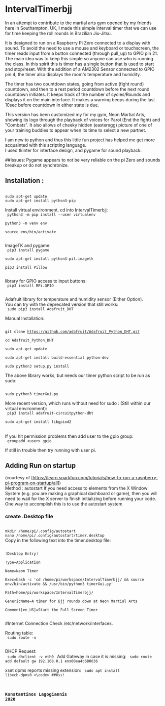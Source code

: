 # IntervalTimerbjj
In an attempt to contribute to the martial arts gym opened by my friends here in Southampton, UK, I made this simple interval timer that we can use for time keeping the roll rounds in Brazilian Jiu-Jitsu.

It is designed to run on a Raspberry Pi Zero connected to a display with sound. 
To avoid the need to use a mouse and keyboard or touchscreen,  the timer reads input from a  button connected  (through pull_up) to GPIO pin 21. 
The  main idea was to keep this simple so anyone can use who is running the class. In this spirit this is  timer has a single button that is used to start and stop/reset.
With the addition of a AM2302 Sensor connected to GPIO pin 4, the timer also displays the room's temperature and humidity.   
 
The timer has two countdown states, going from active (fight round) countdown, and then to a rest period countdown before the next round
countdown initiates. It keeps track of the number of cycles/Rounds and displays it on the main interface. It makes a warning beeps during the last 10sec before countdown in either state is due.
     

This version has been customized my for my gym, Neon Martial Arts, showing its logo through the playback of voices for Parol (End the fight)
and "Combats".
 It also allows of cheeky hidden (easteregg) picture of one of your training buddies to appear when its time to select a new partnet.

I am new to python and thus this little fun project has helped me get more acquainted with this scripting language.  
I used tkinter for interface design, and pygame for sound playback.

##Issues:
 Pygame  appears to not be very reliable on the pi Zero and sounds breakup or do not synchronize.

## Installation :
<code>
sudo apt-get update  
sudo apt-get install python3-pip    
</code>

Install virtual environment, cd into IntervalTimerbjj:  
<code> 
python3 -m pip install --user virtualenv  
python3 -m venv env  
source env/bin/activate  
</code>

ImageTK  and pygame:   
<code>
pip3 install pygame  
sudo apt-get install python3-pil.imagetk  
pip3 install Pillow  
</code>

library for GPIO access to input buttons:    
<code>
pip3 install RPi.GPIO  
</code>

Adafruit library for temperature and humidity sensor (Either Option).  
You can try with the deprecated version that still works:    
<code>
sudo pip3 install Adafruit_DHT  
</code>
Manual Installation:  
<code>  
git clone https://github.com/adafruit/Adafruit_Python_DHT.git    
cd Adafruit_Python_DHT  
sudo apt-get update  
sudo apt-get install build-essential python-dev  
sudo python3 setup.py install  
</code>
The above library works, but needs our timer python script to be run as sudo:     

<code>
sudo python3 timerGui.py  
</code> 

More recent version, which runs without need for sudo :
(Still within our virtual environment):    
<code>
pip3 install adafruit-circuitpython-dht  
sudo apt-get install libgpiod2  
</code>  
If you hit permission problems then add user to the gpio group:  
<code>
groupadd \<user\> gpio  
</code>
If still in trouble then try running with user pi.

## Adding Run on startup
(courtesy of [https://learn.sparkfun.com/tutorials/how-to-run-a-raspberry-pi-program-on-startup/all])  
Method : autostart
If you need access to elements from the X Window System (e.g. you are making a graphical dashboard or game), then you will need to wait for the X server to finish initializing before running your code. One way to accomplish this is to use the autostart system.
### create .Desktop file
<code>
mkdir /home/pi/.config/autostart  
nano /home/pi/.config/autostart/timer.desktop    
</code>
Copy in the following text into the timer.desktop file:    
<code> 

[Desktop Entry]      
Type=Application    
Name=Neon Timer  
Exec=bash -c 'cd /home/pi/workspace/IntervalTimerbjj/ && source env/bin/activate && /usr/bin/python3 timerGui.py'    
Path=home/pi/workspace/IntervalTimerbjj/   
GenericName=A timer for Bjj rounds down at Neon Martial Arts  
Comment[en_US]=Start the Full Screen Timer  
</code>
 
#Internet Connection
Check  /etc/network/interfaces.
 
Routing table:  
<code>
sudo route -n  
</code>

DHCP Request:  
<code>
sudo dhclient -v eth0
</code>
Add Gateway in case it is missing:
<code>
sudo route add default gw 192.168.0.1 enx00ea4c680036
</code>

xset dpms reports missing extension:
<code>
sudo apt install libxcb-dpms0
<\code>
##Oss!
### Konstantinos Lagogiannis 2020



